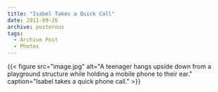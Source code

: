```yaml
---
title: "Isabel Takes a Quick Call"
date: 2011-09-26
archive: posterous
tags: 
  - Archive Post
  - Photos
---
```


{{< figure 
	src="image.jpg" 
	alt="A teenager hangs upside down from a playground structure while holding a mobile phone to their ear." 
	caption="Isabel takes a quick phone call." >}}
